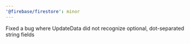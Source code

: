 ```yaml
---
'@firebase/firestore': minor
---
```


Fixed a bug where UpdateData did not recognize optional, dot-separated string fields
